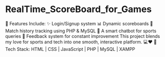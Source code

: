 # RealTime_ScoreBoard_for_Games
🔐 Features Include: ✨ Login/Signup system 📊 Dynamic scoreboards 📁 Match history tracking using PHP &amp; MySQL 🤖 A smart chatbot for sports queries 📝 Feedback system for constant improvement This project blends my love for sports and tech into one smooth, interactive platform. 💻❤️ 🔧 Tech Stack: HTML | CSS | JavaScript | PHP | MySQL | XAMPP
